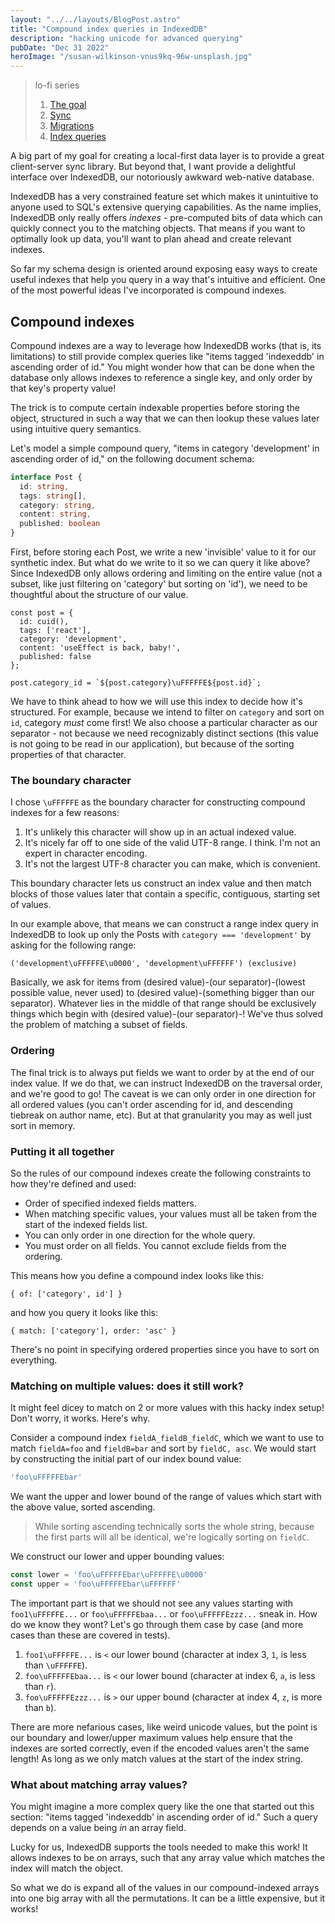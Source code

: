 ```yaml
---
layout: "../../layouts/BlogPost.astro"
title: "Compound index queries in IndexedDB"
description: "hacking unicode for advanced querying"
pubDate: "Dec 31 2022"
heroImage: "/susan-wilkinson-vnus9kq-96w-unsplash.jpg"
---
```


> lo-fi series
> 1. [The goal](/blog/lofi-intro)
> 2. [Sync](/blog/lofi-sync)
> 3. [Migrations](/blog/lofi-migrations)
> 4. [Index queries](/blog/lofi-storage)

A big part of my goal for creating a local-first data layer is to provide a great client-server sync library. But beyond that, I want provide a delightful interface over IndexedDB, our notoriously awkward web-native database.

IndexedDB has a very constrained feature set which makes it unintuitive to anyone used to SQL's extensive querying capabilities. As the name implies, IndexedDB only really offers _indexes_ - pre-computed bits of data which can quickly connect you to the matching objects. That means if you want to optimally look up data, you'll want to plan ahead and create relevant indexes.

So far my schema design is oriented around exposing easy ways to create useful indexes that help you query in a way that's intuitive and efficient. One of the most powerful ideas I've incorporated is compound indexes.

## Compound indexes

Compound indexes are a way to leverage how IndexedDB works (that is, its limitations) to still provide complex queries like "items tagged 'indexeddb' in ascending order of id." You might wonder how that can be done when the database only allows indexes to reference a single key, and only order by that key's property value!

The trick is to compute certain indexable properties before storing the object, structured in such a way that we can then lookup these values later using intuitive query semantics.

Let's model a simple compound query, "items in category 'development' in ascending order of id," on the following document schema:

```ts
interface Post {
  id: string,
  tags: string[],
  category: string,
  content: string,
  published: boolean
}
```

First, before storing each Post, we write a new 'invisible' value to it for our synthetic index. But what do we write to it so we can query it like above? Since IndexedDB only allows ordering and limiting on the entire value (not a subset, like just filtering on 'category' but sorting on 'id'), we need to be thoughtful about the structure of our value.

```
const post = {
  id: cuid(),
  tags: ['react'],
  category: 'development',
  content: 'useEffect is back, baby!',
  published: false
};

post.category_id = `${post.category}\uFFFFFE${post.id}`;
```

We have to think ahead to how we will use this index to decide how it's structured. For example, because we intend to filter on `category` and sort on `id`, category _must_ come first! We also choose a particular character as our separator - not because we need recognizably distinct sections (this value is not going to be read in our application), but because of the sorting properties of that character.

### The boundary character

I chose `\uFFFFFE` as the boundary character for constructing compound indexes for a few reasons:

1. It's unlikely this character will show up in an actual indexed value.
2. It's nicely far off to one side of the valid UTF-8 range. I think. I'm not an expert in character encoding.
3. It's not the largest UTF-8 character you can make, which is convenient.

This boundary character lets us construct an index value and then match blocks of those values later that contain a specific, contiguous, starting set of values.

In our example above, that means we can construct a range index query in IndexedDB to look up only the Posts with `category === 'development'` by asking for the following range:

```
('development\uFFFFFE\u0000', 'development\uFFFFFF') (exclusive)
```

Basically, we ask for items from (desired value)-(our separator)-(lowest possible value, never used) to (desired value)-(something bigger than our separator). Whatever lies in the middle of that range should be exclusively things which begin with (desired value)-(our separator)-! We've thus solved the problem of matching a subset of fields.

### Ordering

The final trick is to always put fields we want to order by at the end of our index value. If we do that, we can instruct IndexedDB on the traversal order, and we're good to go! The caveat is we can only order in one direction for all ordered values (you can't order ascending for id, and descending tiebreak on author name, etc). But at that granularity you may as well just sort in memory.

### Putting it all together

So the rules of our compound indexes create the following constraints to how they're defined and used:

- Order of specified indexed fields matters.
- When matching specific values, your values must all be taken from the start of the indexed fields list.
- You can only order in one direction for the whole query.
- You must order on all fields. You cannot exclude fields from the ordering.

This means how you define a compound index looks like this:

```
{ of: ['category', id'] }
```

and how you query it looks like this:

```
{ match: ['category'], order: 'asc' }
```

There's no point in specifying ordered properties since you have to sort on everything.

### Matching on multiple values: does it still work?

It might feel dicey to match on 2 or more values with this hacky index setup! Don't worry, it works. Here's why.

Consider a compound index `fieldA_fieldB_fieldC`, which we want to use to match `fieldA=foo` and `fieldB=bar` and sort by `fieldC, asc`. We would start by constructing the initial part of our index bound value:

```ts
'foo\uFFFFFEbar'
```

We want the upper and lower bound of the range of values which start with the above value, sorted ascending.

> While sorting ascending technically sorts the whole string, because the first parts will all be identical, we're logically sorting on `fieldC`.

We construct our lower and upper bounding values:

```ts
const lower = 'foo\uFFFFFEbar\uFFFFFE\u0000'
const upper = 'foo\uFFFFFEbar\uFFFFFF'
```

The important part is that we should not see any values starting with `foo1\uFFFFFE...` or `foo\uFFFFFEbaa...` or `foo\uFFFFFEzzz...` sneak in. How do we know they wont? Let's go through them case by case (and more cases than these are covered in tests).

1. `foo1\uFFFFFE...` is `<` our lower bound (character at index 3, `1`, is less than `\uFFFFFE`).
2. `foo\uFFFFFEbaa...` is `<` our lower bound (character at index 6, `a`, is less than `r`).
3. `foo\uFFFFFEzzz...` is `>` our upper bound (character at index 4, `z`, is more than `b`).

There are more nefarious cases, like weird unicode values, but the point is our boundary and lower/upper maximum values help ensure that the indexes are sorted correctly, even if the encoded values aren't the same length! As long as we only match values at the start of the index string.

### What about matching array values?

You might imagine a more complex query like the one that started out this section: "items tagged 'indexeddb' in ascending order of id." Such a query depends on a value being _in_ an array field.

Lucky for us, IndexedDB supports the tools needed to make this work! It allows indexes to be on arrays, such that any array value which matches the index will match the object.

So what we do is expand all of the values in our compound-indexed arrays into one big array with all the permutations. It can be a little expensive, but it works!
